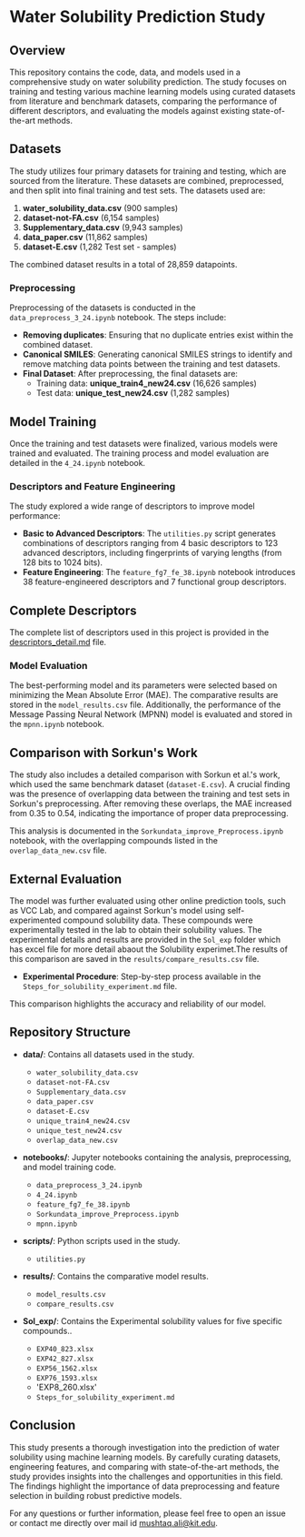 # Water Solubility Prediction Study

## Overview

This repository contains the code, data, and models used in a comprehensive study on water solubility prediction. The study focuses on training and testing various machine learning models using curated datasets from literature and benchmark datasets, comparing the performance of different descriptors, and evaluating the models against existing state-of-the-art methods.

## Datasets

The study utilizes four primary datasets for training and testing, which are sourced from the literature. These datasets are combined, preprocessed, and then split into final training and test sets. The datasets used are:

1. **water_solubility_data.csv** (900 samples)
2. **dataset-not-FA.csv** (6,154 samples)
3. **Supplementary_data.csv** (9,943 samples)
4. **data_paper.csv** (11,862 samples)
5. **dataset-E.csv** (1,282 Test set - samples)

The combined dataset results in a total of 28,859 datapoints.

### Preprocessing

Preprocessing of the datasets is conducted in the `data_preprocess_3_24.ipynb` notebook. The steps include:
- **Removing duplicates**: Ensuring that no duplicate entries exist within the combined dataset.
- **Canonical SMILES**: Generating canonical SMILES strings to identify and remove matching data points between the training and test datasets.
- **Final Dataset**: After preprocessing, the final datasets are:
  - Training data: **unique_train4_new24.csv** (16,626 samples)
  - Test data: **unique_test_new24.csv** (1,282 samples)

## Model Training

Once the training and test datasets were finalized, various models were trained and evaluated. The training process and model evaluation are detailed in the `4_24.ipynb` notebook.

### Descriptors and Feature Engineering

The study explored a wide range of descriptors to improve model performance:
- **Basic to Advanced Descriptors**: The `utilities.py` script generates combinations of descriptors ranging from 4 basic descriptors to 123 advanced descriptors, including fingerprints of varying lengths (from 128 bits to 1024 bits).
- **Feature Engineering**: The `feature_fg7_fe_38.ipynb` notebook introduces 38 feature-engineered descriptors and 7 functional group descriptors.
## Complete Descriptors

The complete list of descriptors used in this project is provided in the [descriptors_detail.md](descriptors_detail.md) file.

### Model Evaluation

The best-performing model and its parameters were selected based on minimizing the Mean Absolute Error (MAE). The comparative results are stored in the `model_results.csv` file. Additionally, the performance of the Message Passing Neural Network (MPNN) model is evaluated and stored in the `mpnn.ipynb` notebook.

## Comparison with Sorkun's Work

The study also includes a detailed comparison with Sorkun et al.'s work, which used the same benchmark dataset (`dataset-E.csv`). A crucial finding was the presence of overlapping data between the training and test sets in Sorkun's preprocessing. After removing these overlaps, the MAE increased from 0.35 to 0.54, indicating the importance of proper data preprocessing.

This analysis is documented in the `Sorkundata_improve_Preprocess.ipynb` notebook, with the overlapping compounds listed in the `overlap_data_new.csv` file.

## External Evaluation

The model was further evaluated using other online prediction tools, such as VCC Lab, and compared against Sorkun's model using self-experimented compound solubility data. These compounds were experimentally tested in the lab to obtain their solubility values. The experimental details and results are provided in the `Sol_exp` folder which has excel file for more detail abaout the Solubility experimet.The results of this comparison are saved in the `results/compare_results.csv` file.

- **Experimental Procedure**: Step-by-step process available in the `Steps_for_solubility_experiment.md` file.

This comparison highlights the accuracy and reliability of our model.

## Repository Structure

- **data/**: Contains all datasets used in the study.
  - `water_solubility_data.csv`
  - `dataset-not-FA.csv`
  - `Supplementary_data.csv`
  - `data_paper.csv`
  - `dataset-E.csv`
  - `unique_train4_new24.csv`
  - `unique_test_new24.csv`
  - `overlap_data_new.csv`

- **notebooks/**: Jupyter notebooks containing the analysis, preprocessing, and model training code.
  - `data_preprocess_3_24.ipynb`
  - `4_24.ipynb`
  - `feature_fg7_fe_38.ipynb`
  - `Sorkundata_improve_Preprocess.ipynb`
  - `mpnn.ipynb`

- **scripts/**: Python scripts used in the study.
  - `utilities.py`

- **results/**: Contains the comparative model results.
  - `model_results.csv`
  - `compare_results.csv`

- **Sol_exp/**: Contains the Experimental solubility values for five specific compounds..
  - `EXP40_823.xlsx`
  - `EXP42_827.xlsx`
  - `EXP56_1562.xlsx`
  - `EXP76_1593.xlsx`
  - 'EXP8_260.xlsx'
  - `Steps_for_solubility_experiment.md`
## Conclusion

This study presents a thorough investigation into the prediction of water solubility using machine learning models. By carefully curating datasets, engineering features, and comparing with state-of-the-art methods, the study provides insights into the challenges and opportunities in this field. The findings highlight the importance of data preprocessing and feature selection in building robust predictive models.

For any questions or further information, please feel free to open an issue or contact me directly over mail id mushtaq.ali@kit.edu.
